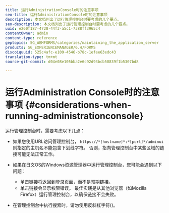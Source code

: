 ```yaml
---
title: 运行AdministrationConsole时的注意事项
seo-title: 运行AdministrationConsole时的注意事项
description: 本文档列出了运行管理控制台时要考虑的几个要点。
seo-description: 本文档列出了运行管理控制台时要考虑的几个要点。
uuid: e260f187-4728-44f3-a5c1-7388ff3965c4
contentOwner: admin
content-type: reference
geptopics: SG_AEMFORMS/categories/maintaining_the_application_server
products: SG_EXPERIENCEMANAGER/6.4/FORMS
discoiquuid: 525c4afc-e109-4546-b78c-1efee63edc43
translation-type: tm+mt
source-git-commit: d04e08e105bba2e6c92d93bcb58839f1b5307bd8

---
```



# 运行Administration Console时的注意事项 {#considerations-when-running-administrationconsole}

运行管理控制台时，需要考虑以下几点：

* 如果您使用URL访问管理控制台， `https://*[hostname]*:*[port]*/adminui`则指定的主机名不能包含下划线字符。 否则，指向管理控制台中某些区域的链接可能无法正常工作。
* 如果在日文OS的Windows资源管理器中运行管理控制台，您可能会遇到以下问题：

   * 单击链接将返回到登录页面，而不是预期链接。
   * 单击链接会显示权限错误。
   最佳实践是从其他浏览器（如Mozilla Firefox）运行管理控制台，以确保链接不会失败。

* 在管理控制台中执行搜索时，请勿使用反斜杠字符()。

